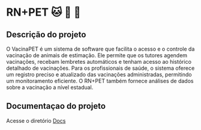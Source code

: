 # RN+PET 🐱 🐶 🔬

## Descrição do projeto

O VacinaPET é um sistema de software que facilita o acesso e o controle da vacinação de animais de estimação. Ele permite que os tutores agendem vacinações, recebam lembretes automáticos e tenham acesso ao histórico detalhado de vacinações. Para os profissionais de saúde, o sistema oferece um registro preciso e atualizado das vacinações administradas, permitindo um monitoramento eficiente. O RN+PET também fornece análises de dados sobre a vacinação a nível estadual.

## Documentaçao do projeto

Acesse o diretório [Docs](https://github.com/tads-cnat/RN-Pet/tree/main/docs)
